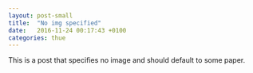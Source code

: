 ```yaml
---
layout: post-small
title:  "No img specified"
date:   2016-11-24 00:17:43 +0100
categories: thue
---
```

This is a post that specifies no image and should default to some paper.
